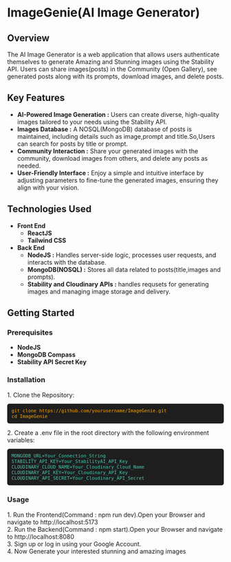 <h1>ImageGenie(AI Image Generator)</h1>
<h2>Overview</h2>
<div>
    The AI Image Generator is a web application that allows users authenticate themselves to generate Amazing and Stunning images using the Stability API. Users can share images(posts) in the Community (Open Gallery), see generated posts along with its prompts, download images, and delete posts. 
</div>
<h2>Key Features</h2>
<div>
    <ul>
        <li><b>AI-Powered Image Generation :</b> Users can create diverse, high-quality images tailored to your needs using the Stability API. </li>
        <li><b>Images Database :</b> A NOSQL(MongoDB) database of posts is maintained, including details such as image,prompt and title.So,Users can search for posts by title or prompt.</li>
        <li><b>Community Interaction :</b> Share your generated images with the community, download images from others, and delete any posts as needed.</li>
        <li><b>User-Friendly Interface :</b> Enjoy a simple and intuitive interface by adjusting parameters to fine-tune the generated images, ensuring they align with your vision.</li>
    </ul>
</div>
<h2>Technologies Used</h2>
<div>
    <ul>
        <li><b>Front End</b>
            <ul>
                <li><b>ReactJS</b></li>
                <li><b>Tailwind CSS</b></li>
            </ul>
        </li>
        <li><b>Back End</b>
            <ul>
                <li><b>NodeJS :</b> Handles server-side logic, processes user requests, and interacts with the database.</li>
                <li><b>MongoDB(NOSQL) :</b> Stores all data related to posts(title,images and prompts).</li>
                <li><b>Stability and Cloudinary APIs :</b> handles requsets for generating images and managing image storage and delivery.</li>
            </ul>
        </li>
    </ul>
</div>
<h2>Getting Started</h2>
<div>
    <h3>Prerequisites</h3>
    <ul>
        <li><b>NodeJS</b></li>
        <li><b>MongoDB Compass</b></li>
        <li><b>Stability API Secret Key</b></li>
    </ul>
    <h3>Installation</h3>
    <div class="step">
        <div class="step-number">1. Clone the Repository:</div>
        <pre style="background-color: #1e1e1e; padding: 10px; border-radius: 5px; font-size: 0.9em;"><code style="color: #ffa500;">git clone https://github.com/yourusername/ImageGenie.git
cd ImageGenie</code></pre>
            <div class="step-number">2. Create a .env file in the root directory with the following environment variables:</div>
            <pre style="background-color: #1e1e1e; padding: 10px; border-radius: 5px; font-size: 0.9em;"><code style="color: #4ec9b0;">MONGODB_URL=Your_Connection_String
STABILITY_API_KEY=Your_StabilityAI_API_Key
CLOUDINARY_CLOUD_NAME=Your_Cloudinary_Cloud_Name
CLOUDINARY_API_KEY=Your_Cloudinary_API_Key
CLOUDINARY_API_SECRET=Your_Cloudinary_API_Secret</code></pre>
        </div>
        <h3>Usage</h3>
        <div>
            <div>1. Run the Frontend(Command : npm run dev).Open your Browser and navigate to http://localhost:5173</div>
            <div>2. Run the Backend(Command : npm start).Open your Browser and navigate to http://localhost:8080</div>
            <div>3. Sign up or log in using your Google Account.</div>
            <div>4. Now Generate your interested stunning and amazing images</div>
        </div>
    </div>
